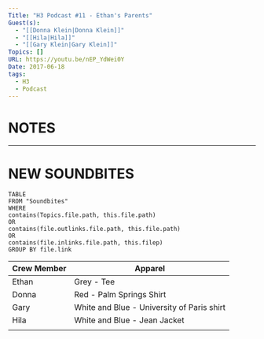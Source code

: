 ```yaml
---
Title: "H3 Podcast #11 - Ethan's Parents"
Guest(s):
  - "[[Donna Klein|Donna Klein]]"
  - "[[Hila|Hila]]"
  - "[[Gary Klein|Gary Klein]]"
Topics: []
URL: https://youtu.be/nEP_YdWei0Y
Date: 2017-06-18
tags:
  - H3
  - Podcast
---
```

# NOTES

___
# NEW SOUNDBITES
``` dataview
TABLE
FROM "Soundbites"
WHERE 
contains(Topics.file.path, this.file.path) 
OR 
contains(file.outlinks.file.path, this.file.path)
OR
contains(file.inlinks.file.path, this.filep)
GROUP BY file.link
```

| Crew Member | Apparel                                    |
| ----------- | ------------------------------------------ |
| Ethan       | Grey - Tee                                 |
| Donna       | Red - Palm Springs Shirt                   |
| Gary        | White and Blue - University of Paris shirt |
| Hila        | White and Blue - Jean Jacket               |
|             |                                            |
